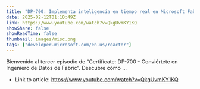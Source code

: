 ```yaml
---
title: "DP-700: Implementa inteligencia en tiempo real en Microsoft Fabric"
date: 2025-02-12T01:10:49Z
link: https://www.youtube.com/watch?v=QkgUvmKY1KQ
showShare: false
showReadTime: false
thumbnail: images/misc.png
tags: ["developer.microsoft.com/en-us/reactor"]
---
```

Bienvenido al tercer episodio de “Certifícate: DP-700 - Conviértete en Ingeniero de Datos de Fabric”. Descubre cómo ...

- Link to article: https://www.youtube.com/watch?v=QkgUvmKY1KQ